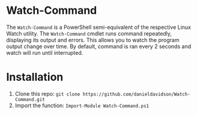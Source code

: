 # Watch-Command
The `Watch-Command` is a PowerShell semi-equivalent of the respective Linux Watch utility. The `Watch-Command` cmdlet runs command repeatedly, displaying its output and errors.  This allows you to watch the program output change over time. By default, command is ran every 2 seconds and watch will run until interrupted.

# Installation
1. Clone this repo: `git clone https://github.com/danieldavidson/Watch-Command.git`
2. Import the function: `Import-Module Watch-Command.ps1`
